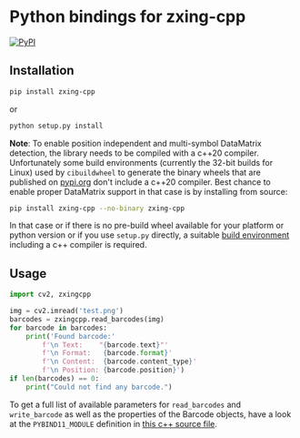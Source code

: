 # Python bindings for zxing-cpp

[![PyPI](https://img.shields.io/pypi/v/zxing-cpp.svg)](https://pypi.org/project/zxing-cpp/)


## Installation

```bash
pip install zxing-cpp
```
or

```bash
python setup.py install
```

**Note**: To enable position independent and multi-symbol DataMatrix detection, the library needs to be compiled with a c++20 compiler. Unfortunately some build environments (currently the 32-bit builds for Linux) used by `cibuildwheel` to generate the binary wheels that are published on [pypi.org](https://pypi.org/project/zxing-cpp/) don't include a c++20 compiler. Best chance to enable proper DataMatrix support in that case is by installing from source:

```bash
pip install zxing-cpp --no-binary zxing-cpp
```

In that case or if there is no pre-build wheel available for your platform or python version or if you use `setup.py` directly, a suitable [build environment](https://github.com/zxing-cpp/zxing-cpp#build-instructions) including a c++ compiler is required.


## Usage

```python
import cv2, zxingcpp

img = cv2.imread('test.png')
barcodes = zxingcpp.read_barcodes(img)
for barcode in barcodes:
	print('Found barcode:'
		f'\n Text:    "{barcode.text}"'
		f'\n Format:   {barcode.format}'
		f'\n Content:  {barcode.content_type}'
		f'\n Position: {barcode.position}')
if len(barcodes) == 0:
	print("Could not find any barcode.")
```

To get a full list of available parameters for `read_barcodes` and `write_barcode` as well as the properties of the Barcode objects, have a look at the `PYBIND11_MODULE` definition in [this c++ source file](https://github.com/zxing-cpp/zxing-cpp/blob/master/wrappers/python/zxing.cpp).
